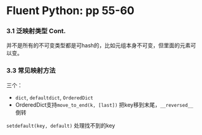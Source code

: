 # Fluent Python: pp 55-60

### 3.1 泛映射类型 Cont.

并不是所有的不可变类型都是可hash的，比如元组本身不可变，但里面的元素可以变。

### 3.3 常见映射方法

三个：

- `dict`, `defaultdict`, `OrderedDict`
- OrderedDict支持`move_to_end(k, [last])` 把key移到末尾，`__reversed__` 倒转

`setdefault(key, default)` 处理找不到的key
